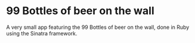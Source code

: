 # 99 Bottles of beer on the wall

A very small app featuring the 99 Bottles of beer on the wall, done in Ruby using the Sinatra framework.